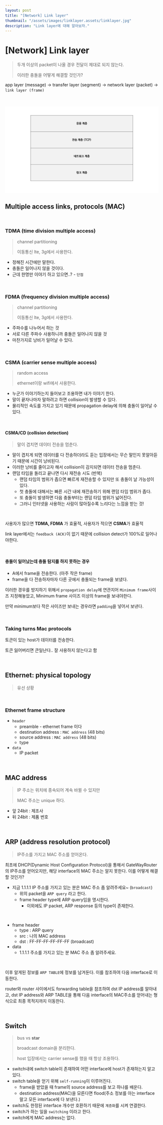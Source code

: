 ```yaml
---
layout: post
title: "[Network] Link layer"
thumbnail: "/assets/images/linklayer.assets/linklayer.jpg"
description: "Link layer에 대해 알아보자."
---
```


# [Network] Link layer

> 두개 이상의 packet이 나올 경우 전달이 제대로 되지 않는다.
>
> 이러한 충돌을 어떻게 해결할 것인가?

app layer (message) -> transfer layer (segment) -> network layer (packet) -> `link layer (frame)`

<br>

![](/assets/images/linklayer.assets/linklayer.jpg)

## Multiple access links, protocols (MAC)

<br>

### TDMA (time division multiple access)

> channel partitioning
>
> 이동통신 lte, 3g에서 사용한다.

- 정해진 시간에만 말한다.
- 충돌은 일어나지 않을 것이다.
- 근데 한명만 이야기 하고 있으면..? - `단점`

<br>

### FDMA (frequency division multiple access)

> channel partitioning
>
> 이동통신 lte, 3g에서 사용한다.

- 주파수를 나누어서 하는 것
- 서로 다른 주파수 사용하니까 충돌은 일어나지 않을 것
- 마찬가지로 낭비가 일어날 수 있다.

<br>

### CSMA (carrier sense multiple access)

> random access
>
> ethernet이랑 wifi에서 사용한다.

- 누군가 이야기하는지 들어보고 조용하면 내가 이야기 한다.
- 말이 끝자나마자 말하려고 하면 collision이 발생할 수 있다.
- 물리적인 속도를 가지고 있기 때문에 propagation delay에 의해 충돌이 일어날 수 있다.

<br>

#### CSMA/CD (collision detection)

> 말이 겹치면 데이터 전송을 멈춘다.

- 말이 겹치게 되면 데이터를 다 전송하더라도 듣는 입장에서는 무슨 말인지 못알아듣기 때문에 시간이 낭비된다.
- 이러한 낭비를 줄이고자 해서 collision이 감지되면 데이터 전송을 멈춘다.
- 랜덤 타임을 돌리고 끝나면 다시 재전송 시도 (반복)
  - 랜덤 타임의 범위가 좁으면 빠르게 재전송할 수 있지만 또 충돌이 날 가능성이 있다.
  - 첫 충돌에 대해서는 빠른 시간 내에 재전송하기 위해 랜덤 타임 범위가 좁다.
  - 또 충돌이 발생하면 다음 충돌부터는 랜덤 타임 범위가 넓어진다.
  - 그러니 인터넷을 사용하는 사람이 많아질수록 느리다는 느낌을 받는 것!

<br>

사용자가 많으면 **TDMA, FDMA** 가 효율적, 사용자가 적으면 **CSMA**가 효율적

link layer에서는 `feedback (ACK)`이 없기 때문에 collision detect가 100%로 일어나야한다.

<br>

#### 충돌이 일어났는데 충돌 탐지를 하지 못하는 경우

- A에서 frame을 전송한다. (아주 작은 frame)
- frame을 다 전송하자마자 다른 곳에서 충돌되는 frame을 보냈다.

이러한 경우를 방지하기 위해서 `propagation delay`에 연관지어 `Minimum frame`사이즈 지정해놓았고,  Minimum frame 사이즈 이상의 frame을 보내야한다.

만약 minimum보다 작은 사이즈만 보내는 경우라면 `padding`을 넣어서 보낸다.

<br>

### Taking turns Mac protocols

토큰이 있는 host가 데이터를 전송한다.

토큰 잃어버리면 큰일난다.. 잘 사용하지 않는다고 함

<br>

## Ethernet: physical topology

> 유선 상황

<br>

### Ethernet frame structure

- `header`
  - preamble - ethernet frame 이다
  - destination address : `MAC address` (48 bits)
  - source address : `MAC address` (48 bits)
  - type
- `data`
  - IP packet

<br>

## MAC address

> IP 주소는 위치에 종속되어 계속 바뀔 수 있지만
>
> MAC 주소는 unique 하다.

- 앞 24bit : 제조사
- 뒤 24bit : 제품 번호

<br>

## ARP (address resolution protocol)

> IP주소를 가지고 MAC 주소를 얻어온다.

최초에 DHCP(Dynamic Host Configuration Protocol)을 통해서 GateWayRouter의 IP주소를 얻어오지만,  해당 interface의 MAC 주소는 알지 못한다. 이를 어떻게 해결할 것인가?

- 지금 1.1.1.1 IP 주소를 가지고 있는 분은 MAC 주소 좀 알려주세요~ (`broadcast`)
  - 위의 packet을 `ARP query` 라고 한다.
  - frame header type에 ARP query임을 명시한다.
    - 이외에도 IP packet, ARP response 등의 type이 존재한다.

<br>

- frame header
  - type : ARP query
  - src : 나의 MAC address
  - dst : FF-FF-FF-FF-FF-FF (broadcast)
- data
  - 1.1.1.1 주소를 가지고 있는 분 MAC 주소 좀 알려주세요.

<br>

이후 알게된 정보를 `ARP TABLE`에 정보를 남겨둔다. 이를 참조하여 다음 interface로 이동한다.

router와 router 사이에서도 forwarding table을 참조하여 dst IP address를 알아내고, dst IP address와 ARP TABLE을 통해 다음 interface의 MAC주소를 얻어내는 형식으로 최종 목적지까지 이동한다.

<br>

## Switch

> bus vs **star**
>
> broadcast domain을 분리한다.
>
> host 입장에서는 carrier sense를 했을 때 항상 조용하다.

- switch내에 switch table이 존재하여 어떤 interface에 host가 존재하는지 알고있다.
- switch table을 얻기 위해 `self-running`이 이루어진다.
  - frame을 받았을 때 frame의 source address를 보고 하나를 배운다.
  - destination address(MAC)을 모른다면 flood(주소 정보를 아는 interface 말고 모든 interface에 다 보낸다.)
- switch도 한정된 interface 개수만 호환하기 때문에 `계층화`를 시켜 연결한다.
- switch가 하는 일을 `switching` 이라고 한다.
- switch에게 MAC address는 없다.

<br>

